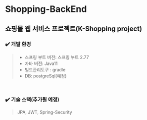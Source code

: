 # Shopping-BackEnd
## 쇼핑몰 웹 서비스 프로젝트(K-Shopping project)   

### :heavy_check_mark: 개발 환경   
> * 스프링 부트 버전: 스프링 부트 2.77   
> * 자바 버전: Java11   
> * 빌드관리도구 : gradle   
> * DB: postgreSql(예정)   
</br>

### :heavy_check_mark: 기술 스택(추가될 예정)
> JPA, JWT, Spring-Security  
